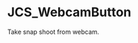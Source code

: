 <!--
   - $File: JCS_WebcamButton.html $
   - $Date: 2018-10-01 19:43:31 $
   - $Revision: $
   - $Creator: Jen-Chieh Shen $
   - $Notice: See LICENSE.txt for modification and distribution information
   -                   Copyright © 2018 by Shen, Jen-Chieh $
-->


<div id="content-header">
  <h1>JCS_WebcamButton</h1>
</div>

<p>
  Take snap shoot from webcam.
</p>
